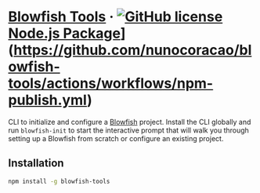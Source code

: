 # [Blowfish Tools](https://blowfish.page/) &middot; [![GitHub license](https://img.shields.io/badge/license-MIT-blue.svg)](https://github.com/nunocoracao/blowfish-tools/blob/main/LICENSE) [Node.js Package](https://github.com/nunocoracao/blowfish-tools/actions/workflows/npm-publish.yml/badge.svg)](https://github.com/nunocoracao/blowfish-tools/actions/workflows/npm-publish.yml)

CLI to initialize and configure a [Blowfish](https://blowfish.page) project. Install the CLI globally and run `blowfish-init` to start the interactive prompt that will walk you through setting up a Blowfish from scratch or configure an existing project.

## Installation

```bash
npm install -g blowfish-tools
```
